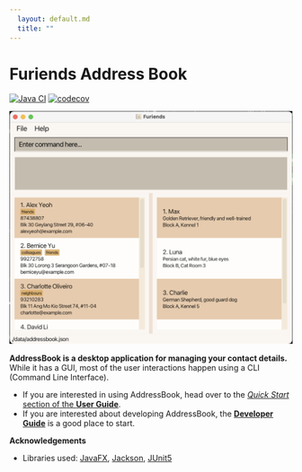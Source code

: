```yaml
---
  layout: default.md
  title: ""
---
```


# Furiends Address Book

[![Java CI](https://github.com/AY2526S1-CS2103T-W14-3/tp/actions/workflows/gradle.yml/badge.svg)](https://github.com/AY2526S1-CS2103T-W14-3/tp/actions/workflows/gradle.yml)
[![codecov](https://codecov.io/github/AY2526S1-CS2103T-W14-3/tp/graph/badge.svg?token=C1BS3MZXE8)](https://codecov.io/github/AY2526S1-CS2103T-W14-3/tp)

![Ui](images/Ui.png)

**AddressBook is a desktop application for managing your contact details.** While it has a GUI, most of the user interactions happen using a CLI (Command Line Interface).

* If you are interested in using AddressBook, head over to the [_Quick Start_ section of the **User Guide**](UserGuide.html#quick-start).
* If you are interested about developing AddressBook, the [**Developer Guide**](DeveloperGuide.html) is a good place to start.


**Acknowledgements**

* Libraries used: [JavaFX](https://openjfx.io/), [Jackson](https://github.com/FasterXML/jackson), [JUnit5](https://github.com/junit-team/junit5)
